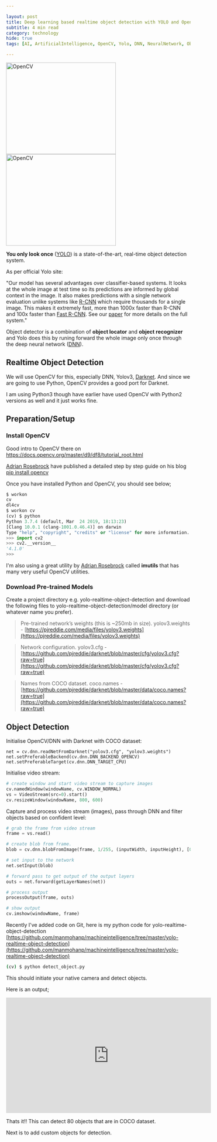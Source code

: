 ```yaml
---

layout: post
title: Deep learning based realtime object detection with YOLO and OpenCV
subtitle: 4 min read
category: technology
hide: true
tags: [AI, ArtificialIntelligence, OpenCV, Yolo, DNN, NeuralNetwork, ObjectDetection, ComputerVision, DeepLearning]

---
```


<img src="https://manmohanp.github.io/assets/img/opencv.png" alt="OpenCV" width="300" height="250"/> <img src="https://manmohanp.github.io/assets/img/yolo.png" alt="OpenCV" width="300" height="250"/>

**You only look once** ([YOLO](https://pjreddie.com/darknet/yolo/)) is a state-of-the-art, real-time object detection system.

As per official Yolo site:

"Our model has several advantages over classifier-based systems. It looks at the whole image at test time so its predictions are informed by global context in the image. It also makes predictions with a single network evaluation unlike systems like [R-CNN](https://github.com/rbgirshick/rcnn) which require thousands for a single image. This makes it extremely fast, more than 1000x faster than R-CNN and 100x faster than [Fast R-CNN](https://github.com/rbgirshick/fast-rcnn). See our [paper](https://pjreddie.com/media/files/papers/YOLOv3.pdf) for more details on the full system."

Object detector is a combination of **object locator** and **object recognizer** and Yolo does this by runing forward the whole image only once through the deep neural network ([DNN](https://papers.nips.cc/paper/5207-deep-neural-networks-for-object-detection.pdf)).

## Realtime Object Detection

We will use OpenCV for this, especially DNN, Yolov3, [Darknet](https://pjreddie.com/darknet/). And since we are going to use Python, OpenCV provides a good port for Darknet.

I am using Python3 though have earlier have used OpenCV with Python2 versions as well and it just works fine.

## Preparation/Setup

### Install OpenCV

Good intro to OpenCV there on https://docs.opencv.org/master/d9/df8/tutorial_root.html

[Adrian Rosebrock](https://www.pyimagesearch.com/author/adrian/) have published a detailed step by step guide on his blog [pip install opencv](https://www.pyimagesearch.com/2018/09/19/pip-install-opencv/)

Once you have installed Python and OpenCV, you should see below;

```python
$ workon
cv
dl4cv
$ workon cv
(cv) $ python
Python 3.7.4 (default, Mar  24 2019, 18:13:23) 
[Clang 10.0.1 (clang-1001.0.46.4)] on darwin
Type "help", "copyright", "credits" or "license" for more information.
>>> import cv2
>>> cv2.__version__
'4.1.0'
>>> 
```

I'm also using a great utility by [Adrian Rosebrock](https://www.pyimagesearch.com/author/adrian/) called **imutils** that has many very useful OpenCV utilities.

### Download Pre-trained Models

Create a project directory e.g. yolo-realtime-object-detection and download the following files to yolo-realtime-object-detection/model directory (or whatever name you prefer).

>  Pre-trained network’s weights (this is ~250mb in size). yolov3.weights - [https://pjreddie.com/media/files/yolov3.weights](https://pjreddie.com/media/files/yolov3.weights)

> Network configuration. yolov3.cfg - [https://github.com/pjreddie/darknet/blob/master/cfg/yolov3.cfg?raw=true](https://github.com/pjreddie/darknet/blob/master/cfg/yolov3.cfg?raw=true)

> Names from COCO dataset. coco.names - [https://github.com/pjreddie/darknet/blob/master/data/coco.names?raw=true](https://github.com/pjreddie/darknet/blob/master/data/coco.names?raw=true)

## Object Detection

Initialise OpenCV/DNN with Darknet with COCO dataset:

```
net = cv.dnn.readNetFromDarknet("yolov3.cfg", "yolov3.weights")
net.setPreferableBackend(cv.dnn.DNN_BACKEND_OPENCV)
net.setPreferableTarget(cv.dnn.DNN_TARGET_CPU)
```

Initialise video stream:

```python
# create window and start video stream to capture images
cv.namedWindow(windowName, cv.WINDOW_NORMAL)
vs = VideoStream(src=0).start()
cv.resizeWindow(windowName, 800, 600)
```

Capture and process video stream (images), pass through DNN and filter objects based on confident level:

```python
# grab the frame from video stream
frame = vs.read()

# create blob from frame.
blob = cv.dnn.blobFromImage(frame, 1/255, (inputWidth, inputHeight), [0,0,0], 1, crop=False)

# set input to the network
net.setInput(blob)

# forward pass to get output of the output layers
outs = net.forward(getLayerNames(net))

# process output
processOutput(frame, outs)

# show output
cv.imshow(windowName, frame)
```

Recently I've added code on Git, here is my python code for yolo-realtime-object-detection [https://github.com/manmohanp/machineintelligence/tree/master/yolo-realtime-object-detection](https://github.com/manmohanp/machineintelligence/tree/master/yolo-realtime-object-detection)

```bash
(cv) $ python detect_object.py
```

This should initiate your native camera and detect objects.

Here is an output;

<iframe width="560" height="315" src="https://www.youtube.com/embed/QgIbjEgRiZ8" frameborder="0" allow="accelerometer; autoplay; encrypted-media; gyroscope; picture-in-picture" allowfullscreen></iframe>

Thats it!! This can detect 80 objects that are in COCO dataset.

Next is to add custom objects for detection.
